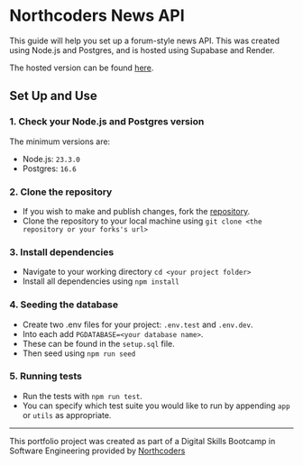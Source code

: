 # Northcoders News API

This guide will help you set up a forum-style news API. This was created using Node.js and Postgres, and is hosted using Supabase and Render.

The hosted version can be found [here](https://nc-news-j3jt.onrender.com/api/).

## Set Up and Use

### 1. Check your Node.js and Postgres version

The minimum versions are:

- Node.js: `23.3.0`
- Postgres: `16.6`

### 2. Clone the repository

- If you wish to make and publish changes, fork the [repository](https://github.com/e-leccy/nc-news).
- Clone the repository to your local machine using `git clone <the repository or your forks's url>`

### 3. Install dependencies

- Navigate to your working directory `cd <your project folder>`
- Install all dependencies using `npm install`

### 4. Seeding the database

- Create two .env files for your project: `.env.test` and `.env.dev`.
- Into each add `PGDATABASE=<your database name>`.
- These can be found in the `setup.sql` file.
- Then seed using `npm run seed`

### 5. Running tests

- Run the tests with `npm run test`.
- You can specify which test suite you would like to run by appending `app` or `utils` as appropriate.

---

This portfolio project was created as part of a Digital Skills Bootcamp in Software Engineering provided by [Northcoders](https://northcoders.com/)
